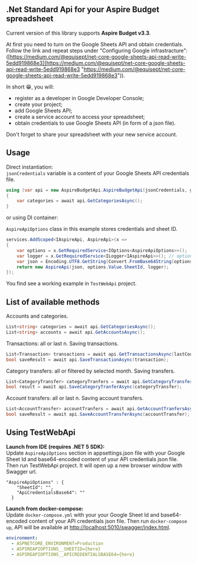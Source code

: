 ## .Net Standard Api for your Aspire Budget spreadsheet

Current version of this library supports **Aspire Budget v3.3**.

At first you need to turn on the Google Sheets API and obtain credentials. Follow the link and repeat steps under "Configuring Google infrastracture": ([https://medium.com/@equisept/net-core-google-sheets-api-read-write-5edd919868e3](https://medium.com/@equisept/net-core-google-sheets-api-read-write-5edd919868e3 "https://medium.com/@equisept/net-core-google-sheets-api-read-write-5edd919868e3")).

In short 😁, you will: 
- register as a developer in Google Developer Console;
- create your project;
- add Google Sheets API;
- create a service account to access your spreadsheet;
- obtain credentials to use Google Sheets API (in form of a json file).

Don't forget to share your spreadsheet with your new service account.

## Usage
Direct instantiation:\
`jsonCredentials` variable is a content of your Google Sheets API credentials file.
```csharp
using (var api = new AspireBudgetApi.AspireBudgetApi(jsonCredentials, googleSheetId))
{
	var categories = await api.GetCategoriesAsync();
}
```
or using DI container:

`AspireApiOptions` class in this example stores credentials and sheet ID.
```csharp
services.AddScoped<IAspireApi, AspireApi>(x =>
{
    var options = x.GetRequiredService<IOptions<AspireApiOptions>>();
    var logger = x.GetRequiredService<ILogger<IAspireApi>>(); // optional
    var json = Encoding.UTF8.GetString(Convert.FromBase64String(options.Value.ApiCredentialsBase64));
    return new AspireApi(json, options.Value.SheetId, logger);
});
```
You find see a working example in `TestWebApi` project.

## List of available methods

Accounts and categories.
```csharp
List<string> categories = await api.GetCategoriesAsync();
List<string> accounts = await api.GetAccountsAsync();
```

Transactions: all or last n. Saving transactions.
```csharp
List<Transaction> transactions = await api.GetTransactionsAsync(lastCount:100);
bool saveResult = await api.SaveTransactionAsync(transaction);
```

Category transfers: all or filtered by selected month. Saving transfers.
```csharp
List<CategoryTransfer> categoryTranfers = await api.GetCategoryTransfersAsync(month:9);
bool result = await api.SaveCategoryTranferAsync(categoryTransfer);
```

Account transfers: all or last n. Saving account transfers.
```csharp
List<AccountTransfer> accountTranfers = await api.GetAccountTranfersAsync();
bool saveResult = await api.SaveAccountTransferAsync(accountTransfer);
```

## Using TestWebApi
**Launch from IDE (requires .NET 5 SDK):**\
Update `AspireApiOptions` section in appsettings.json file with your Google Sheet Id and base64-encoded content of your API credentials json file.\
Then run TestWebApi project. It will open up a new browser window with Swagger url.

```
"AspireApiOptions" : {
    "SheetId": "",
    "ApiCredentialsBase64": ""
  }
```

**Launch from docker-compose:**\
Update `docker-compose.yml` with your your Google Sheet Id and base64-encoded content of your API credentials json file.
Then run `docker-compose up`, API will be available at [http://localhost:5010/swagger/index.html]().
```yaml
environment:
  - ASPNETCORE_ENVIRONMENT=Production
  - ASPIREAPIOPTIONS__SHEETID={here}
  - ASPIREAPIOPTIONS__APICREDENTIALSBASE64={here}
```
